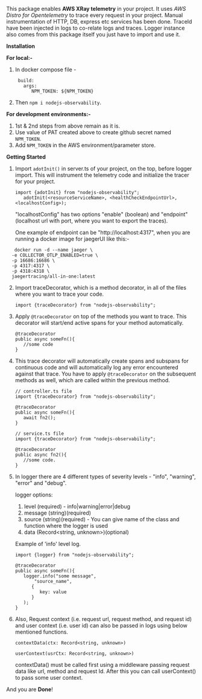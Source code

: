 This package enables **AWS XRay telemetry** in your project.
It uses *AWS Distro for Opentelemetry* to trace every request in your project.
Manual instrumentation of HTTP, DB, express etc services has been done.
TraceId have been injected in logs to co-relate logs and traces.
Logger instance also comes from this package itself you just have to import and use it.


**Installation**

**For local:-**

   1. In docker compose file - 
      ```
	   build:
         args:
            NPM_TOKEN: ${NPM_TOKEN}

      ```
   2. Then `npm i nodejs-observability`.

**For development environments:-**

   1. 1st & 2nd steps from above remain as it is.
   2. Use value of PAT created above to create github secret named `NPM_TOKEN`. 
   3. Add `NPM_TOKEN` in the AWS environment/parameter store.


**Getting Started**

1. Import `adotInit()` in server.ts of your project, on the top, before logger import. This will instrument the telemetry code and initialize the tracer for your project.
   

   ```
   import {adotInit} from "nodejs-observability";
      adotInit(<resourceServiceName>, <healthCheckEndpointUrl>, <localhostConfig>);

   ```
   "localhostConfig" has two options "enable" (boolean) and "endpoint" (localhost url with port, where you want to export the traces).

   One example of endpoint can be "http://localhost:4317", when you are running a docker image for jaegerUI like this:-

   
```
   docker run -d --name jaeger \
  -e COLLECTOR_OTLP_ENABLED=true \
  -p 16686:16686 \
  -p 4317:4317 \
  -p 4318:4318 \
  jaegertracing/all-in-one:latest

```   

2. Import traceDecorator, which is a method decorator, in all of the files where you want to trace your code.

   ```
   import {traceDecorator} from "nodejs-observability";
   ```

3. Apply `@traceDecorator` on top of the methods you want to trace. This decorator will start/end active spans for your method automatically.

   ```
   @traceDecorator
   public async someFn(){
      //some code
   }
   ```
4. This trace decorator will automatically create spans and subspans for continuous code and will automatically log any error encountered against that trace. You have to apply `@traceDecorator` on the subsequent methods as well, which are called within the previous method.

   ```
   // controller.ts file
   import {traceDecorator} from "nodejs-observability";

   @traceDecorator
   public async someFn(){
      await fn2();
   }

   // service.ts file
   import {traceDecorator} from "nodejs-observability";

   @traceDecorator
   public async fn2(){
      //some code.
   }
   ```
5. In logger there are 4 different types of severity levels - "info", "warning", "error" and "debug".

   logger options:
   1. level (required) - info|warning|error|debug
   2. message (string)(required)
   3. source (string)(required) - You can give name of the class and function where the logger is used
   4. data (Record<string, unknown>)(optional)

   Example of 'info' level log.
   ```
   import {logger} from "nodejs-observability";

   @traceDecorator
   public async someFn(){
      logger.info("some message", 
          "source_name", 
         {
            key: value
         }
      );
   }
   ```
6. Also, Request context (i.e. request url, request method, and request id) and user context (i.e. user id) can also be passed in logs using below mentioned functions.
   ```
   contextData(ctx: Record<string, unknown>)

   userContext(usrCtx: Record<string, unknown>)

   ```
   contextData() must be called first using a middleware passing request data like url, method and request Id. After this you can call userContext() to pass some user context.

And you are **Done**!
